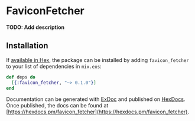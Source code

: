 # FaviconFetcher

**TODO: Add description**

## Installation

If [available in Hex](https://hex.pm/docs/publish), the package can be installed
by adding `favicon_fetcher` to your list of dependencies in `mix.exs`:

```elixir
def deps do
  [{:favicon_fetcher, "~> 0.1.0"}]
end
```

Documentation can be generated with [ExDoc](https://github.com/elixir-lang/ex_doc)
and published on [HexDocs](https://hexdocs.pm). Once published, the docs can
be found at [https://hexdocs.pm/favicon_fetcher](https://hexdocs.pm/favicon_fetcher).

